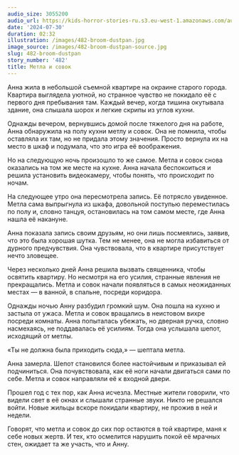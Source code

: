 ```yaml
---
audio_size: 3055200
audio_url: https://kids-horror-stories-ru.s3.eu-west-1.amazonaws.com/audio/482-broom-dustpan.mp3
date: '2024-07-30'
duration: 02:32
illustration: /images/482-broom-dustpan.jpg
image_source: /images/482-broom-dustpan-source.jpg
slug: 482-broom-dustpan
story_number: '482'
title: Метла и совок
---
```


Анна жила в небольшой съемной квартире на окраине старого города. Квартира выглядела уютной, но странное чувство не покидало её с первого дня пребывания там. Каждый вечер, когда тишина окутывала здание, она слышала шорох и легкие скрипы из углов кухни.

Однажды вечером, вернувшись домой после тяжелого дня на работе, Анна обнаружила на полу кухни метлу и совок. Она не помнила, чтобы оставляла их там, но не придала этому значения. Просто вернула их на место в шкаф и подумала, что это игра её воображения.

Но на следующую ночь произошло то же самое. Метла и совок снова оказались на том же месте на кухне. Анна начала беспокоиться и решила установить видеокамеру, чтобы понять, что происходит по ночам.

На следующее утро она пересмотрела запись. Её потрясло увиденное. Метла сама выпрыгнула из шкафа, довольной поступью переместилась по полу и, словно танцуя, остановилась на том самом месте, где Анна нашла её накануне.

Анна показала запись своим друзьям, но они лишь посмеялись, заявив, что это была хорошая шутка. Тем не менее, она не могла избавиться от дурного предчувствия. Она чувствовала, что в квартире присутствует нечто зловещее.

Через несколько дней Анна решила вызвать священника, чтобы освятить квартиру. Но несмотря на его усилия, странные явления не прекращались. Метла и совок начали появляться в самых неожиданных местах — в ванной, в спальне, посреди коридора.

Однажды ночью Анну разбудил громкий шум. Она пошла на кухню и застыла от ужаса. Метла и совок вращались в неистовом вихре посреди комнаты. Анна попыталась убежать, но дверная ручка, словно насмехаясь, не поддавалась её усилиям. Тогда она услышала шепот, исходящий от метлы.

«Ты не должна была приходить сюда,» — шептала метла.

Анна замерла. Шепот становился более настойчивым и приказывал ей подчиниться. Она почувствовала, как её ноги начали двигаться сами по себе. Метла и совок направляли её к входной двери.

Прошел год с тех пор, как Анна исчезла. Местные жители говорили, что видели свет в её окнах и слышали странные звуки. Никто не решался войти. Новые жильцы вскоре покидали квартиру, не прожив в ней и недели.

Говорят, что метла и совок до сих пор остаются в той квартире, маня к себе новых жертв. И тех, кто осмелится нарушить покой её мрачных стен, ожидает та же участь, что и Анну.